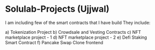 # Solulab-Projects (Ujjwal)

I am including few of the smart contracts that I have build
They include:

a) Tokenization Project
b) Crowdsale and Vesting Contracts 
c) NFT marketplace project - 1
d) NFT marketplace project - 2
e) Defi Staking Smart Contract 
f) Pancake Swap Clone frontend

